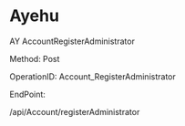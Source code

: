 #     Ayehu


AY AccountRegisterAdministrator

Method: Post

OperationID: Account_RegisterAdministrator

EndPoint:

/api/Account/registerAdministrator
